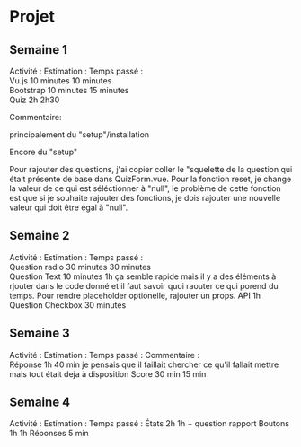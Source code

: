 # Projet

## Semaine 1

Activité :                  Estimation :        Temps passé :       
Vu.js                       10 minutes          10 minutes          
Bootstrap                   10 minutes          15 minutes          
Quiz                        2h                  2h30                

Commentaire:

principalement du "setup"/installation

Encore du "setup"

Pour rajouter des questions, j'ai copier coller le "squelette de la question qui était présente de base dans QuizForm.vue. Pour la fonction reset, je change la valeur de ce qui est séléctionner à "null", le problème de cette fonction est que si je souhaite rajouter des fonctions, je dois rajouter une nouvelle valeur qui doit être égal à "null". 

## Semaine 2

Activité :                  Estimation :        Temps passé :       
Question radio              30 minutes          30 minutes          
Question Text               10 minutes          1h              ça semble rapide mais il y a des éléments à rjouter dans le code donné et il faut savoir quoi raouter ce qui porend du temps. Pour rendre placeholder optionelle, rajouter un props. 
API                         1h
Question Checkbox           30 minutes     

## Semaine 3

Activité :                  Estimation :        Temps passé :    Commentaire :          
Réponse                     1h                   40 min          je pensais que il faillait chercher ce qu'il fallait mettre mais tout était deja à disposition
Score                       30 min               15 min

## Semaine 4 

Activité :                  Estimation :        Temps passé :
États                       2h                  1h + question rapport
Boutons                     1h                  1h
Réponses                    5 min               